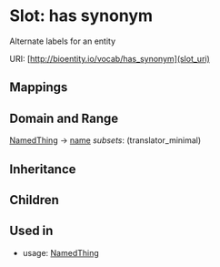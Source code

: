 # Slot: has synonym


Alternate labels for an entity

URI: [http://bioentity.io/vocab/has_synonym](slot_uri)
## Mappings

## Domain and Range

[NamedThing](NamedThing.md) -> [name](name.md) *subsets*: (translator_minimal)
## Inheritance

## Children

## Used in

 *  usage: [NamedThing](NamedThing.md)
